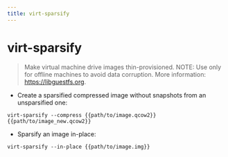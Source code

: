 ```yaml
---
title: virt-sparsify
---
```

# virt-sparsify

> Make virtual machine drive images thin-provisioned.
> NOTE: Use only for offline machines to avoid data corruption.
> More information: <https://libguestfs.org>.

- Create a sparsified compressed image without snapshots from an unsparsified one:

`virt-sparsify --compress {{path/to/image.qcow2}} {{path/to/image_new.qcow2}}`

- Sparsify an image in-place:

`virt-sparsify --in-place {{path/to/image.img}}`
